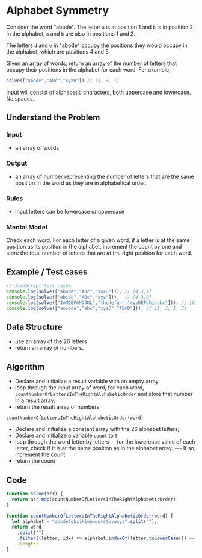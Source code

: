 # Alphabet Symmetry

Consider the word "abode".
The letter `a` is in position 1 and `b` is in position 2.
In the alphabet, `a` and `b` are also in positions 1 and 2.

The letters `d` and `e` in "abode" occupy the positions they would occupy in the alphabet, which are positions 4 and 5.

Given an array of words, return an array of the number of letters that occupy their positions in the alphabet for each word. For example,

```JavaScript
solve(["abode","ABc","xyzD"]) // [4, 3, 1]

```

Input will consist of alphabetic characters, both uppercase and lowercase. No spaces.

## Understand the Problem

### Input

- an array of words

### Output

- an array of number representing the number of letters that are the same position in the word as they are in alphabetical order.

### Rules

- input letters can be lowercase or uppercase

### Mental Model

Check each word. For each letter of a given word, if a letter is at the same position as its position in the alphabet, increment the count by one and store the total number of letters that are at the right position for each word.

## Example / Test cases

```JavaScript
// JavaScript test cases
console.log(solve(["abode","ABc","xyzD"])); // [4,3,1]
console.log(solve(["abide","ABc","xyz"]));  // [4,3,0]
console.log(solve(["IAMDEFANDJKL","thedefgh","xyzDEFghijabc"])); // [6,5,7]
console.log(solve(["encode","abc","xyzD","ABmD"])); // [1, 3, 1, 3]
```

## Data Structure

- use an array of the 26 letters
- return an array of numbers.

## Algorithm

- Declare and initialize a result variable with an empty array
- loop through the input array of word, for each word, `countNumberOfLettersInTheRightAlphabeticOrder` and store that number in a result array,
- return the result array of numbers

`countNumberOfLettersInTheRightAlphabeticOrder(word)`

- Declare and initialize a constant array with the 26 alphabet letters;
- Declare and initialize a variable `count` to `0`
- loop through the word letter by letters
  -- for the lowercase value of each letter, check if it is at the same position as in the alphabet array.
  --- If so, increment the count
- return the count

## Code

```JavaScript
function solve(arr) {
  return arr.map(countNumberOfLettersInTheRightAlphabeticOrder);
}

function countNumberOfLettersInTheRightAlphabeticOrder(word) {
  let alphabet = "abcdefghijklmnopqrstuvwxyz".split("");
  return word
    .split("")
    .filter((letter, idx) => alphabet.indexOf(letter.toLowerCase()) === idx)
    .length;
}


```
